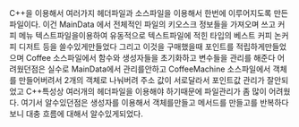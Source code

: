C++을 이용해서 여러가지 헤더파일과 소스파일을 이용해서 한번에 이루어지도록 만든 파일이다.
이건 MainData 에서 전체적인 파일의 키오스크 정보들을 가져오며 쓰고 커피 메뉴 텍스트파일을이용하여 유동적으로 텍스트파일에 적힌 타입의
베스트 커피 논커피 디저트 등을 쓸수있게만들었다 
그리고 이것을 구매했을때 포인트를 적립하게만들었으며 Coffee 소스파일에서 함수와 생성자들을 초기화하고 변수들을 관리를 해준다
어려웠던점은 실수로 MainData에서 관리를안하고 CoffeeMachine 소스파일에서 객체를 만들어버려서 2개의 객체로 나눠버려 주소 값이 서로달라서
포인트값 관리가 잘안되었고 C++특성상 여러개의 헤더파일을 이용해야 하기때문에 파일관리가 좀 많이 어려웠다.
여기서 알수있던점은 생성자를 이용해서 객체를만들고 메서드를 만들고를 반복하다보니 대충 흐름에 대해서 알수있게되었다.
